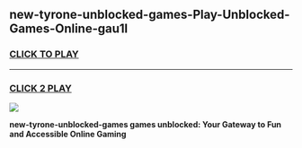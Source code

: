 
## new-tyrone-unblocked-games-Play-Unblocked-Games-Online-gau1l
<h3>
<a href="https://premium76.site?title=new-tyrone-unblocked-games&ref=24A">CLICK TO PLAY</a></h3>
<hr>

<h3>
<a href="https://premium76.site?title=new-tyrone-unblocked-games&ref=24A">CLICK 2 PLAY</a>
  
</h3>

<a href="https://premium76.site?title=new-tyrone-unblocked-games&ref=24A"><img src="https://clearcache.store/games.png"></a>


**new-tyrone-unblocked-games games unblocked: Your Gateway to Fun and Accessible Online Gaming**

